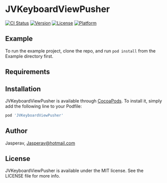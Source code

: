 # JVKeyboardViewPusher

[![CI Status](https://img.shields.io/travis/Jasperav/JVKeyboardViewPusher.svg?style=flat)](https://travis-ci.org/Jasperav/JVKeyboardViewPusher)
[![Version](https://img.shields.io/cocoapods/v/JVKeyboardViewPusher.svg?style=flat)](https://cocoapods.org/pods/JVKeyboardViewPusher)
[![License](https://img.shields.io/cocoapods/l/JVKeyboardViewPusher.svg?style=flat)](https://cocoapods.org/pods/JVKeyboardViewPusher)
[![Platform](https://img.shields.io/cocoapods/p/JVKeyboardViewPusher.svg?style=flat)](https://cocoapods.org/pods/JVKeyboardViewPusher)

## Example

To run the example project, clone the repo, and run `pod install` from the Example directory first.

## Requirements

## Installation

JVKeyboardViewPusher is available through [CocoaPods](https://cocoapods.org). To install
it, simply add the following line to your Podfile:

```ruby
pod 'JVKeyboardViewPusher'
```

## Author

Jasperav, Jasperav@hotmail.com

## License

JVKeyboardViewPusher is available under the MIT license. See the LICENSE file for more info.
